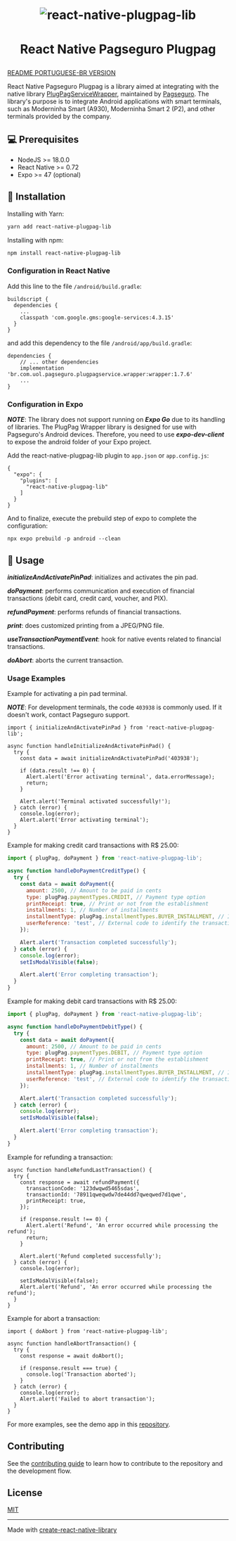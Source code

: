 <h1 align="center">
  <img alt="react-native-plugpag-lib" title="react-native-plugpag-lib" style="margin-bottom: 16px" src=".github/images/react-native-plugpag-lib-logo.png" />

  React Native Pagseguro Plugpag
</h1>

[README PORTUGUESE-BR VERSION](README-PORTUGUESE-BR.md)

React Native Pagseguro Plugpag is a library aimed at integrating with the native library <a href="https://github.com/pagseguro/pagseguro-sdk-plugpagservicewrapper">PlugPagServiceWrapper</a>, maintained by <a href="https://github.com/pagseguro">Pagseguro</a>. The library's purpose is to integrate Android applications with smart terminals, such as Moderninha Smart (A930), Moderninha Smart 2 (P2), and other terminals provided by the company.

## 💻 Prerequisites

- NodeJS >= 18.0.0
- React Native >= 0.72
- Expo >= 47 (optional)

## 🚀 Installation

Installing with Yarn:
```sh
yarn add react-native-plugpag-lib
```
Installing with npm:
```sh
npm install react-native-plugpag-lib
```
### Configuration in React Native

Add this line to the file `/android/build.gradle`:
```
buildscript {
  dependencies {
    ...
    classpath 'com.google.gms:google-services:4.3.15'
  }
}
```
and add this dependency to the file `/android/app/build.gradle`:
```
dependencies {
    // ... other dependencies
    implementation 'br.com.uol.pagseguro.plugpagservice.wrapper:wrapper:1.7.6'
    ...
}
```

### Configuration in Expo
***NOTE***: The library does not support running on ***Expo Go*** due to its handling of libraries. The PlugPag Wrapper library is designed for use with Pagseguro's Android devices. Therefore, you need to use ***expo-dev-client*** to expose the android folder of your Expo project.

Add the react-native-plugpag-lib plugin to `app.json` or `app.config.js`:
```
{
  "expo": {
    "plugins": [
      "react-native-plugpag-lib"
    ]
  }
}
```
And to finalize, execute the prebuild step of expo to complete the configuration:
```
npx expo prebuild -p android --clean
```

## 📖 Usage

***initializeAndActivatePinPad***: initializes and activates the pin pad.

***doPayment***: performs communication and execution of financial transactions (debit card, credit card, voucher, and PIX).

***refundPayment***: performs refunds of financial transactions.

***print***: does customized printing from a JPEG/PNG file.

***useTransactionPaymentEvent***: hook for native events related to financial transactions.

***doAbort***: aborts the current transaction.

### Usage Examples

Example for activating a pin pad terminal.

***NOTE***: For development terminals, the code `403938` is commonly used. If it doesn't work, contact Pagseguro support.

```JS
import { initializeAndActivatePinPad } from 'react-native-plugpag-lib';

async function handleInitializeAndActivatePinPad() {
  try {
    const data = await initializeAndActivatePinPad('403938');

    if (data.result !== 0) {
      Alert.alert('Error activating terminal', data.errorMessage);
      return;
    }

    Alert.alert('Terminal activated successfully!');
  } catch (error) {
    console.log(error);
    Alert.alert('Error activating terminal');
  }
}
```

Example for making credit card transactions with R$ 25.00:
```js
import { plugPag, doPayment } from 'react-native-plugpag-lib';

async function handleDoPaymentCreditType() {
  try {
    const data = await doPayment({
      amount: 2500, // Amount to be paid in cents
      type: plugPag.paymentTypes.CREDIT, // Payment type option
      printReceipt: true, // Print or not from the establishment
      installments: 1, // Number of installments
      installmentType: plugPag.installmentTypes.BUYER_INSTALLMENT, // In case of installments, define whether the fee will be charged to the buyer or the seller
      userReference: 'test', // External code to identify the transaction in the future.
    });

    Alert.alert('Transaction completed successfully');
  } catch (error) {
    console.log(error);
    setIsModalVisible(false);

    Alert.alert('Error completing transaction');
  }
}
```

Example for making debit card transactions with R$ 25.00:
```js
import { plugPag, doPayment } from 'react-native-plugpag-lib';

async function handleDoPaymentDebitType() {
  try {
    const data = await doPayment({
      amount: 2500, // Amount to be paid in cents
      type: plugPag.paymentTypes.DEBIT, // Payment type option
      printReceipt: true, // Print or not from the establishment
      installments: 1, // Number of installments
      installmentType: plugPag.installmentTypes.BUYER_INSTALLMENT, // In case of installments, define whether the fee will be charged to the buyer or the seller
      userReference: 'test', // External code to identify the transaction in the future.
    });

    Alert.alert('Transaction completed successfully');
  } catch (error) {
    console.log(error);
    setIsModalVisible(false);

    Alert.alert('Error completing transaction');
  }
}
```

Example for refunding a transaction:

```JS
async function handleRefundLastTransaction() {
  try {
    const response = await refundPayment({
      transactionCode: '123dwqwd5465sdas',
      transactionId: '78911qweqwdw7de44dd7qweqwed7d1qwe',
      printReceipt: true,
    });

    if (response.result !== 0) {
      Alert.alert('Refund', 'An error occurred while processing the refund');
      return;
    }

    Alert.alert('Refund completed successfully');
  } catch (error) {
    console.log(error);

    setIsModalVisible(false);
    Alert.alert('Refund', 'An error occurred while processing the refund');
  }
}
```

Example for abort a transaction:

```JS
import { doAbort } from 'react-native-plugpag-lib';

async function handleAbortTransaction() {
  try {
    const response = await doAbort();

    if (response.result === true) {
      console.log('Transaction aborted');
    }
  } catch (error) {
    console.log(error);
    Alert.alert('Failed to abort transaction');
  }
}
```

For more examples, see the demo app in this <a href="https://github.com/brunodsazevedo/pagseguro-plugpag-demo">repository</a>.

## Contributing

See the [contributing guide](CONTRIBUTING.md) to learn how to contribute to the repository and the development flow.

## License

[MIT](LICENSE)

---

Made with [create-react-native-library](https://github.com/callstack/react-native-builder-bob)
